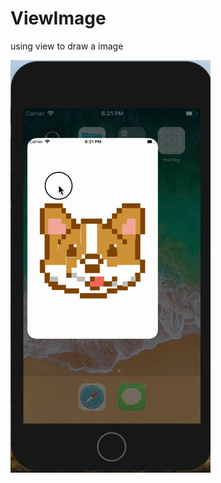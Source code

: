 # ViewImage
using view to draw a image

![image](https://github.com/jolinchou123/ViewImage/blob/master/homeworkView.gif)
